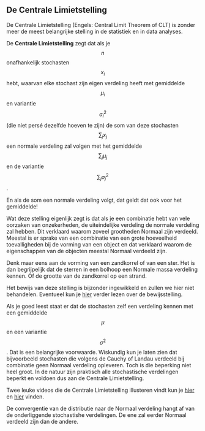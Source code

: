 ## De Centrale Limietstelling

De Centrale Limietstelling (Engels: Central Limit Theorem of CLT) is zonder meer de meest belangrijke stelling in de statistiek en in data analyses. 


De **Centrale Limietstelling** zegt dat als je $$n$$ onafhankelijk stochasten $$x_i$$ hebt, waarvan elke stochast zijn eigen verdeling heeft met gemiddelde  $$\mu_i$$ en variantie $$\sigma^2_i$$ (die niet persé dezelfde hoeven te zijn) de som van deze stochasten $$\sum_j x_j$$ een normale verdeling zal volgen met het gemiddelde $$\sum_j \mu_j$$ en de variantie $$\sum_j \sigma^2_j$$. 


En als de som een normale verdeling volgt, dat geldt dat ook voor het gemiddelde! 

Wat deze stelling eigenlijk zegt is dat als je een combinatie hebt van vele oorzaken van onzekerheden, de uiteindelijke verdeling de normale verdeling zal hebben. Dit verklaard waarom zoveel grootheden Normaal zijn verdeeld. 
Meestal is er sprake van een combinatie van een grote hoeveelheid toevalligheden bij de vorming van een object en dat verklaard waarom de eigenschappen van de objecten meestal Normaal verdeeld zijn. 

Denk maar eens aan de vorming van een zandkorrel of van een ster. Het is dan begrijpelijk dat de sterren in een bolhoop een Normale massa verdeling kennen. Of de grootte van de zandkorrel op een strand. 

Het bewijs van deze stelling is bijzonder ingewikkeld en zullen we hier niet behandelen. Eventueel kun je <a href="http://www.cs.toronto.edu/~yuvalf/CLT.pdf"> hier</a> verder lezen over de bewijsstelling.


Als je goed leest staat er dat de stochasten zelf een verdeling kennen met een gemiddelde $$\mu$$ en een variantie $$\sigma^2$$. Dat is een belangrijke voorwaarde. Wiskundig kun je laten zien dat bijvoorbeeld stochasten die volgens de Cauchy of Landau verdeeld bij combinatie geen Normaal verdeling opleveren. Toch is die beperking niet heel groot. In de natuur zijn praktisch alle stochastische verdelingen beperkt en voldoen dus aan de Centrale Limietstelling.

Twee leuke videos die de Centrale Limietstelling illusteren vindt kun je <a href="https://www.khanacademy.org/math/ap-statistics/sampling-distribution-ap/sampling-distribution-mean/v/central-limit-theorem">hier</a> en <a href="https://www.youtube.com/watch?v=jvoxEYmQHNM">hier</a> vinden. 

De convergentie van de distributie naar de Normaal verdeling hangt af van de onderliggende stochastishe verdelingen. De ene zal eerder Normaal verdeeld zijn dan de andere.

<!--XX als het lukt nog een video maken-->